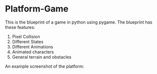 # Platform-Game

This is the blueprint of a game in python using pygame. The blueprint has these features:

1. Pixel Collision
2. Different States
3. Different Animations
4. Animated characters
5. General terrain and obstacles

An example screenshot of the platform:





